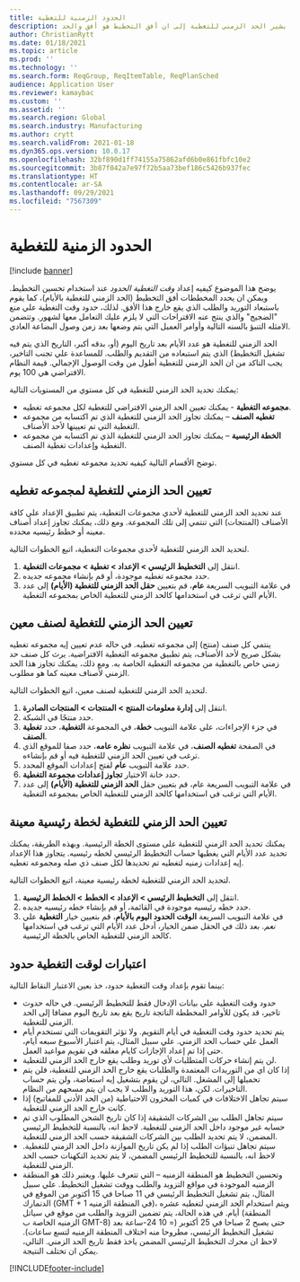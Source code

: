 ```yaml
---
title: الحدود الزمنية للتغطية
description: يوضح هذا الموضوع كيفيه إعداد وقت التغطية الحدود عند استخدام تحسين التخطيط. يشير الحد الزمني للتغطية إلى ان أفق التخطيط هو أفق والحد.
author: ChristianRytt
ms.date: 01/18/2021
ms.topic: article
ms.prod: ''
ms.technology: ''
ms.search.form: ReqGroup, ReqItemTable, ReqPlanSched
audience: Application User
ms.reviewer: kamaybac
ms.custom: ''
ms.assetid: ''
ms.search.region: Global
ms.search.industry: Manufacturing
ms.author: crytt
ms.search.validFrom: 2021-01-18
ms.dyn365.ops.version: 10.0.17
ms.openlocfilehash: 32bf890d1ff74155a75862afd6b0e861fbfc10e2
ms.sourcegitcommit: 3b87f042a7e97f72b5aa73bef186c5426b937fec
ms.translationtype: HT
ms.contentlocale: ar-SA
ms.lasthandoff: 09/29/2021
ms.locfileid: "7567309"
---
```

# <a name="coverage-time-fences"></a>الحدود الزمنية للتغطية

[!include [banner](../../includes/banner.md)]

يوضح هذا الموضوع كيفيه إعداد *وقت التغطية الحدود* عند استخدام تحسين التخطيط. ويمكن ان يحدد المخططات أفق التخطيط (الحد الزمني للتغطية بالأيام)، كما يقوم باستبعاد التوريد والطلب الذي يقع خارج هذا الأفق. لذلك، حدود وقت التغطية علي منع "الضجيج" والذي ينتج عنه الاقتراحات التي لا يلزم عليك التعامل معها لشهور. وتتضمن الامثله التنبؤ بالسنه التالية وأوامر العميل التي يتم وضعها بعد زمن وصول البضاعة العادي.

الحد الزمني للتغطية هو عدد الأيام بعد تاريخ اليوم (أو، بدقه أكبر، التاريخ الذي يتم فيه تشغيل التخطيط) الذي يتم استبعاده من التقديم والطلب. للمساعدة علي تجنب التاخير، يجب التاكد من ان الحد الزمني للتغطية أطول من وقت الوصول الإجمالي. قيمة النظام الافتراضي هي 100 يوم.

يمكنك تحديد الحد الزمني للتغطية في كل مستوي من المستويات التالية:

- **مجموعه التغطية** - يمكنك تعيين الحد الزمني الافتراضي للتغطية لكل مجموعه تغطيه.
- **تغطيه الصنف** – يمكنك تجاوز الحد الزمني للتغطية الذي تم اكتسابه من مجموعه التغطية التي تم تعيينها لأحد الأصناف.
- **الخطة الرئيسية** – يمكنك تجاوز الحد الزمني للتغطية الذي تم اكتسابه من مجموعه التغطية وإعدادات تغطية الصنف.

توضح الأقسام التالية كيفيه تحديد مجموعه تغطيه في كل مستوي.

## <a name="set-a-coverage-time-fence-for-a-coverage-group"></a>تعيين الحد الزمني للتغطية لمجموعه تغطيه

عند تحديد الحد الزمني للتغطية لأحدي مجموعات التغطية، يتم تطبيق الإعداد علي كافة الأصناف (المنتجات) التي تنتمي إلى تلك المجموعة. ومع ذلك، يمكنك تجاوز إعداد أصناف معينه أو خطط رئيسيه محدده.

لتحديد الحد الزمني للتغطية لأحدي مجموعات التغطية، اتبع الخطوات التالية.

1. انتقل إلى **التخطيط الرئيسي \> الإعداد \> تغطية \> مجموعات التغطية**.
1. حدد مجموعه تغطيه موجودة، أو قم بإنشاء مجموعه جديده.
1. في علامة التبويب السريعة **عام**، قم بتعيين **حقل الحد الزمني للتغطية (الأيام)** إلى عدد الأيام التي ترغب في استخدامها كالحد الزمني للتغطية الخاص بمجموعه التغطية.

## <a name="set-a-coverage-time-fence-for-a-specific-item"></a>تعيين الحد الزمني للتغطية لصنف معين

ينتمي كل صنف (منتج) إلى مجموعه تغطيه. في حاله عدم تعيين إيه مجموعه تغطيه بشكل صريح لأحد الأصناف، يتم تطبيق مجموعه التغطية الافتراضية. يرث كل صنف حد زمني خاص بالتغطية من مجموعه التغطية الخاصة به. ومع ذلك، يمكنك تجاوز هذا الحد الزمني لأصناف معينه كما هو مطلوب.

لتحديد الحد الزمني للتغطية لصنف معين، اتبع الخطوات التالية.

1. انتقل إلى **إدارة معلومات المنتج‬ \> المنتجات \> المنتجات الصادرة**.
1. حدد منتجًا في الشبكة.
1. في جزء الإجراءات، على علامة التبويب **خطة**، في المجموعة **التغطية**، حدد **تغطية الصنف**.
1. في الصفحة **تغطيه الصنف**، في علامة التبويب **نظره عامه**، حدد صفا للموقع الذي ترغب في تعيين الحد الزمني للتغطية فيه أو قم بإنشاءه.
1. حدد علامة التبويب **عام** لفتح إعدادات الموقع المحدد.
1. حدد خانة الاختيار **تجاوز إعدادات مجموعة التغطية‬**.
1. في علامة التبويب السريعة عام، قم بتعيين حقل **الحد الزمني للتغطية (الأيام)** إلى عدد الأيام التي ترغب في استخدامها كالحد الزمني للتغطية الخاص بمجموعه التغطية.

## <a name="set-a-coverage-time-fence-for-a-specific-master-plan"></a>تعيين الحد الزمني للتغطية لخطة رئيسية معينة

يمكنك تحديد الحد الزمني للتغطية على مستوى الخطة الرئيسية. وبهذه الطريقة، يمكنك تحديد عدد الأيام التي يغطيها حساب التخطيط الرئيسي لخطه رئيسيه. يتجاوز هذا الإعداد إيه إعدادات زمنيه لتغطيه تم تحديدها لكل صنف ذي صله ومجموعه تغطيه.

لتحديد الحد الزمني للتغطية لخطة رئيسية معينة، اتبع الخطوات التالية.

1. انتقل إلى **التخطيط الرئيسي \> الإعداد \> الخطط \> الخطط الرئيسية**.
1. حدد خطه رئيسيه موجودة في القائمة، أو قم بإنشاء خطه رئيسيه جديده.
1. في علامة التبويب السريعة **الوقت الحدود اليوم بالأيام**، قم بتعيين خيار **التغطية** علي *نعم*. بعد ذلك في الحقل ضمن الخيار، أدخل عدد الأيام التي ترغب في استخدامها كالحد الزمني للتغطية الخاص بالخطة الرئيسية.

## <a name="considerations-for-coverage-time-fences"></a>اعتبارات لوقت التغطية حدود

بينما تقوم بإعداد وقت التغطية حدود، خذ بعين الاعتبار النقاط التالية:

- حدود وقت التغطية علي بيانات الإدخال فقط للتخطيط الرئيسي. في حاله حدوث تاخير، قد يكون للأوامر المخططة الناتجة تاريخ يقع بعد تاريخ اليوم مضافا إلى الحد الزمني للتغطية.
- يتم تحديد حدود وقت التغطية في أيام التقويم. ولا تؤثر التقويمات التي تستخدم أيام العمل علي حساب الحد الزمني. علي سبيل المثال، يتم اعتبار الأسبوع سبعه أيام، حتى إذا تم إعداد الإجازات كايام مغلقه في تقويم مواعيد العمل.
- لن يتم إنشاء حركات المتطلبات لأي توريد وطلب يقع خارج الحد الزمني للتغطية.
- إذا كان اي من التوريدات المعتمدة والطلبات يقع خارج الحد الزمني للتغطية، فلن يتم تحميلها إلى المشغل. التالي، لن يقوم بتشغيل إيه استعاضة، ولن يتم حساب التاخيرات. لكن، هذا التوريد والطلب لا يجب ان يتم مسحهم من النظام.
- سيتم تجاهل الاختلافات في كميات المخزون الاحتياطية (من الحد الأدنى للمفاتيح) إذا كانت خارج الحد الزمني للتغطية.
- سيتم تجاهل الطلب بين الشركات الشقيقة إذا كان تاريخ الشحن المطلوب الذي تم حسابه غير موجود داخل الحد الزمني للتغطية. لاحظ انه، بالنسبة للتخطيط الرئيسي المضمن، لا يتم تحديد الطلب بين الشركات الشقيقة حسب الحد الزمني للتغطية.
- سيتم تجاهل تنبؤات الطلب إذا لم يكن تاريخ الموازنة داخل الحد الزمني للتغطية. لاحظ انه، بالنسبة للتخطيط الرئيسي المضمن، لا يتم تحديد التكهنات حسب الحد الزمني للتغطية.
- وتحسين التخطيط هو المنطقة الزمنيه – التي تتعرف عليها. ويعتبر ذلك هو المنطقة الزمنيه الموجودة في مواقع التزويد والطلب ووقت تشغيل التخطيط. علي سبيل المثال، يتم تشغيل التخطيط الرئيسي في 11 صباحا في 15 أكتوبر من الموقع في الدنمارك (GMT + 1 في المنطقة الزمنيه)، ويتم استخدام الحد الزمني لتغطيه عشره أيام. في هذه الحالة، يتم تضمين التزويد والطلب من موقع في سياتل (المنطقة الزمنيه الخاصة ب GMT-8) حتى يصبح 2 صباحا في 25 أكتوبر (= 10 24-ساعة بعد تشغيل التخطيط الرئيسي، مطروحا منه اختلاف المنطقة الزمنيه لتسع ساعات). لاحظ ان محرك التخطيط الرئيسي المضمن ياخذ فقط تاريخ الحد الزمني. التالي، يمكن ان تختلف النتيجة.


[!INCLUDE[footer-include](../../../includes/footer-banner.md)]